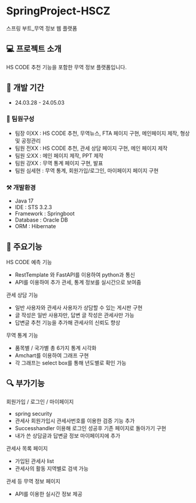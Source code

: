 # SpringProject-HSCZ
스프링 부트_무역 정보 웹 플랫폼

## 💻 프로젝트 소개
HS CODE 추천 기능을 포함한 무역 정보 플랫폼입니다.

## 🐎 개발 기간
* 24.03.28 - 24.05.03

### 🐤 팀원구성
* 팀장 이XX : HS CODE 추천, 무역뉴스, FTA 페이지 구현, 메인페이지 제작, 형상 및 공정관리
* 팀원 전XX : HS CODE 추천, 관세 상담 페이지 구현, 메인 페이지 제작
* 팀원 오XX : 메인 페이지 제작, PPT 제작
* 팀원 강XX : 무역 통계 페이지 구현, 발표
* 팀원 심세현 : 무역 통계, 회원가입/로그인, 마이페이지 페이지 구현

### ⚒ 개발환경
* Java 17
* IDE : STS 3.2.3
* Framework : Springboot
* Database : Oracle DB
* ORM : Hibernate

## 📌 주요기능
HS CODE 예측 기능
* RestTemplate 와 FastAPI를 이용하여 python과 통신
* API를 이용하여 추가 관세, 통계 정보를 실시간으로 보여줌

관세 상담 기능
* 일반 사용자와 관세사 사용자가 상담할 수 있는 게시판 구현
* 글 작성은 일반 사용자만, 답변 글 작성은 관세사만 가능
* 답변글 추천 기능을 추가해 관세사의 신뢰도 향상

무역 통계 기능
* 품목별 / 국가별 총 6가지 통계 시각화
* Amchart를 이용하여 그래프 구현
* 각 그래프는 select box를 통해 년도별로 확인 가능

## 🔍 부가기능
회원가입 / 로그인 / 마이페이지
* spring security
* 관세사 회원가입시 관세사번호를 이용한 검증 기능 추가
* Successhandler 이용해 로그인 성공후 기존 페이지로 돌아가기 구현
* 내가 쓴 상담글과 답변글 정보 마이페이지에 추가

관세사 목록 페이지
* 가입된 관세사 list
* 관세사의 활동 지역별로 검색 가능

관세 등 무역 정보 페이지
* API를 이용한 실시간 정보 제공




